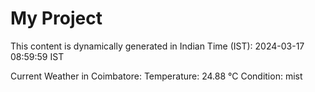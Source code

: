 # My Project

This content is dynamically generated in Indian Time (IST): 2024-03-17 08:59:59 IST


Current Weather in Coimbatore:
Temperature: 24.88 °C
Condition: mist
